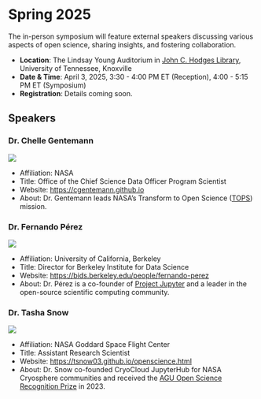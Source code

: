 # Spring 2025

The in-person symposium will feature external speakers discussing various aspects of open science, sharing insights, and fostering collaboration.

- **Location**: The Lindsay Young Auditorium in [John C. Hodges Library](https://maps.utk.edu/?id=314#!m/276034?share), University of Tennessee, Knoxville
- **Date & Time**: April 3, 2025, 3:30 - 4:00 PM ET (Reception), 4:00 - 5:15 PM ET (Symposium)
- **Registration**: Details coming soon.

## Speakers

### Dr. Chelle Gentemann

![](https://i.imgur.com/slbcvb6.jpg)

- Affiliation: NASA
- Title: Office of the Chief Science Data Officer Program Scientist
- Website: https://cgentemann.github.io
- About: Dr. Gentemann leads NASA’s Transform to Open Science ([TOPS](https://science.nasa.gov/open-science/tops)) mission.

### Dr. Fernando Pérez

![](https://i.imgur.com/i2i0RQI.jpg)

- Affiliation: University of California, Berkeley
- Title: Director for Berkeley Institute for Data Science
- Website: https://bids.berkeley.edu/people/fernando-perez
- About: Dr. Pérez is a co-founder of [Project Jupyter](https://jupyter.org) and a leader in the open-source scientific computing community.

### Dr. Tasha Snow

![](https://i.imgur.com/3h14VGC.jpg)

- Affiliation: NASA Goddard Space Flight Center
- Title: Assistant Research Scientist
- Website: https://tsnow03.github.io/openscience.html
- About: Dr. Snow co-founded CryoCloud JupyterHub for NASA Cryosphere communities and received the [AGU Open Science Recognition Prize](https://www.minesnewsroom.com/news/tasha-snow-receives-2023-agu-open-science-recognition-prize) in 2023.
